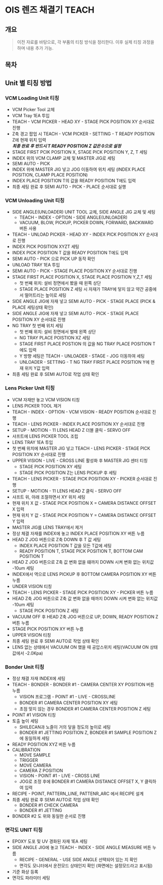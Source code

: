 # OIS 렌즈 채결기 TEACH

## 개요
> 이전 자료를 바탕으로, 각 부품의 티칭 방식을 정리한다. 이후 실제 티칭 과정을 하며 내용 추가 가능.

## 목차


## Unit 별 티칭 방법

### VCM Loading Unit 티칭
* VCM Picker Tool 교체
* VCM Tray 1EA 투입
* TEACH - VCM PICKER - HEAD XY - STAGE PICK POSITION XY 순서대로 진행
* Z축 경고 팝업 시 TEACH - VCM PICKER - SETTING - T READY POSITION Z에 현재 위치 입력  
 ***최종 완료 후 반드시 T READY POSITION Z 값은 0으로 설정***
 * STAGE FIRST PCIK POSITION X, STAGE PICK POSITION Y, Z, T 세팅
 * INDEX 위의 VCM CLAMP 교체 및 MASTER JIG로 세팅
 * SEMI AUTO - PICK
 * INDEX 위에 MASTER JIG 넣고 JOG 이동하여 위치 세팅 (INDEX PLACE POSITION, CLAMP PLACE POSITION)
 * INDEX PLACE POSITION T의 값을 READY POSITION T에도 입력
 * 최종 세팅 완료 후 SEMI AUTO - PICK - PLACE 순서대로 실행

### VCM Unloading Unit 티칭
* SIDE ANGLE(UNLOADER) UNIT TOOL 교체, SIDE ANGLE JIG 교체 및 세팅  
   - TEACH - INDEX - OPTION - SIDE ANGLE(UNLOADER)
   - VACUUM, BLOW, PICKUP, PICKER DOWN, FORWARD, BACKWARD 버튼 사용
* TEACH - UNLOAD PICKER - HEAD XY - INDEX PICK POSITION XY 순서대로 진행
* INDEX PICK POSITION XYZT 세팅
* INDEX PICK POSITION T 값을 READY POSITION T에도 입력
* SEMI AUTO - PICK 으로 PICK UP 동작 확인
* UNLOAD TRAY 1EA 투입
* SEMI AUTO - PICK - STAGE PLACE POSITION XY 순서대로 진행
* STAGE FIRST PLACE POSITION X, STAGE PLACE POSITION Y,Z,T 세팅  
    - 첫 번째 위치: 설비 정면에서 봤을 때 왼쪽 상단
    - STAGE PLACE POSITION Z 세팅 시 자재가 TRAY에 닿지 않고 약간 공중에서 떨어트리는 높이로 세팅
* SIDE ANGLE JIG에 자재 넣고 SEMI AUTO - PICK - STAGE PLACE (PICK & PLACE 세팅상태 확인)
* SIDE ANGLE JIG에 자재 넣고 SEMI AUTO - PICK - STAGE PLACE POSITION XY 순서대로 진행
* NG TRAY 첫 번째 위치 세팅  
    - 첫 번째 위치: 설비 정면에서 벌때 왼쪽 상단
    - NG TRAY PLACE POISTION XZ 세팅
    - STAGE FIRST PLACE POSTION 의 값을 NG TRAY PLACE POSITION T에도 입력
    - Y 방향 세팅은 TEACH - UNLOADER - STAGE - JOG 이동하여 세팅  
    - UNLOADER - SETTING - T NG TRAY FIRST PLACE POSITION Y에 현재 위치 Y값 입력
 * 최종 세팅 완료 후 SEMI AUTO로 작업 상태 확인  

### Lens Picker Unit 티칭
* VCM 자재만 놓고 VCM VISION 티칭
* LENS PICKER TOOL 제거
* TEACH - INDEX - OPTION - VCM VISION - READY POSITION 순서대로 진행
* TEACH - LENS PICKER - INDEX PLACE POSITION XY 순서대로 진행
* SETUP - MOTION - 11 LENS HEAD Z 더블 클릭 - SERVO OFF
* 샤프트에 LENS PICKER TOOL 조립
* LENS TRAY 1EA 투입
* 첫 번째 위치에 MASTER JIG 넣고 TEACH - LENS PICKER - STAGE PICK POSITION XY 순서대로 진행
* UPPER VISION - LIVE - CROSS LINE 활성화 후 MASTER JIG 센터 티칭  
    - STAGE PICK POSITION XY 세팅
    - STAGE PICK POSITION Z는 LENS PICKUP 후 세팅
* TEACH - LENS PICKER - STAGE PICK POSITION XY - PICKER 순서대로 진행
* SETUP - MOTION - 11 LENS HEAD Z 클릭 - SERVO OFF
* 샤프트 위, 아래 조절하면서 XY 위치 세팅
* 현재 위치 X 값 - STAGE PICK POSITION X = CAMERA DISTANCE OFFSET X 입력
* 현재 위치 Y 값 - STAGE PICK POSITION Y = CAMERA DISTANCE OFFSET Y 입력
* MASTER JIG를 LENS TRAY에서 제거
* 정상 체결 자재를 INDEX에 놓고 INDEX PLACE POSITION XY 버튼 누름
* HEAD Z JOG 버튼으로 Z축 DOWN 후 T 값 세팅
    - INDEX PLACE POSITION T 값을 모든 T값에 세팅
    - READY POSITION T, STAGE PICK POSITION T, BOTTOM CAM POSITION T
* HEAD Z JOG 버튼으로 Z축 값 변화 없을 떄까지 DOWN 시켜 변화 없는 위치값 -10um 세팅
* INDEX에서 역으로 LENS PICKUP 후 BOTTOM CAMERA POSITION XY 버튼 누름
* UNDER VISION 티칭
* TEACH - LENS PICKER - STAGE PICK POSITION XY - PICKER 버튼 누름
* HEAD Z축 JOG 버튼으로 Z축 값 변화 없을 때까지 DOWN 시켜 변화 없는 위치값 -10um 세팅
    - STAGE PICK POSITION Z 세팅
* VACUUM OFF 후 HEAD Z축 JOG 버튼으로 UP, DOWN, READY POSITION Z 버튼 누름
* STAGE PICK POSITION XY 버튼 누름
* UPPER VISION 티칭
* 최종 세팅 완료 후 SEMI AUTO로 작업 상태 확인
* LENS 없는 상태에서 VACUUM ON 했을 때 공압스위치 세팅(VACUUM ON 상태값에서 -2.0Kpa)  

### Bonder Unit 티칭
* 정상 채결 자재 INDEX에 세팅
* TEACH - BONDER - BONDER #1 - CAMERA CENTER XY POSITION 버튼 누름
    - VISION 프로그램 - POINT #1 - LIVE - CROSSLINE
    - BONDER #1 CAMERA CENTER POSITION XY 세팅
    - 초점 맞지 않는 경우 BONDER #1 CAMERA CENTER POSITION Z 세팅
* POINT #1 VISION 티칭
* 토출 높이 세팅
    - SHILECAN과 노즐이 거의 닿을 정도의 높이로 세팅
    - BONDER #1 JETTING POSITION Z, BONDER #1 SAMPLE POSITION Z에 동일하게 세팅
* READY POSITION XYZ 버튼 누름
* CALIBRATION
    - MOVE SAMPLE
    - TRIGGER
    - MOVE CAMERA
    - CAMERA Z POSITION
    - VISION - POINT #1 -  LIVE - CROSS LINE
    - JOG로 조정 후에 BONDER #1 CAMERA DISTANCE OFFSET X, Y 클릭하여 입력
* RECIPE - POINT, PATTERN_LINE, PATTENR_ARC 에서 RECIPE 설계
* 최종 세팅 완료 후 SEMI AUTO로 작업 상태 확인
    - BONDER #1 CHECK CAMERA
    - BONDER #1 JETTING
* BONDER #2 도 위와 동일한 순서로 진행

### 면각도 UNIT 티칭
* EPOXY 도포 및 UV 경화된 자재 1EA 세팅
* SIDE ANGLE JIG에 놓고 TEACH - INDEX - SIDE ANGLE MEASURE 버튼 누름
    - RECIPE - GENERAL - USE SIDE ANGLE 선택되어 있는 지 확인
    - 면각도 모니터에서 운전모드 상태인지 확인 (화면에는 설정모드라고 표시됨)
* 기준 화상 등록
* 면각도 파라미터 세팅








